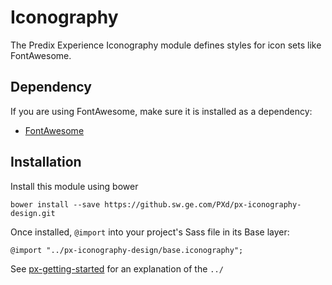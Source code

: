 # Iconography

The Predix Experience Iconography module defines styles for icon sets like FontAwesome.

## Dependency

If you are using FontAwesome, make sure it is installed as a dependency:

* [FontAwesome](http://fontawesome.io)

## Installation

Install this module using bower

    bower install --save https://github.sw.ge.com/PXd/px-iconography-design.git

Once installed, `@import` into your project's Sass file in its Base layer:

    @import "../px-iconography-design/base.iconography";

See [px-getting-started](https://github.sw.ge.com/PXd/px-getting-started#a-note-about-relative-import-paths) for an explanation of the `../`
